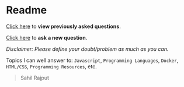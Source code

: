# Readme

[Click here](https://github.com/sahilrajput03/askMeAnything/issues) to **view previously asked questions**.

[Click here](https://github.com/sahilrajput03/askMeAnything/issues/new) to **ask a new question**.

*Disclaimer: Please define your doubt/problem as much as you can.*

Topics I can well answer to: `Javascript`, `Programming Languages`, `Docker`, `HTML/CSS`, `Programming Resources`, etc.

> Sahil Rajput
